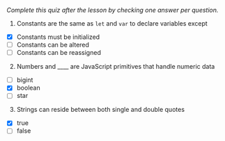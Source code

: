 *Complete this quiz after the lesson by checking one answer per question.*

1. Constants are the same as `let` and `var` to declare variables except

- [x] Constants must be initialized
- [ ] Constants can be altered
- [ ] Constants can be reassigned

2. Numbers and ____ are JavaScript primitives that handle numeric data

- [ ] bigint
- [x] boolean
- [ ] star

3. Strings can reside between both single and double quotes
   
- [x] true
- [ ] false
